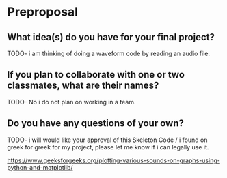 # Preproposal

## What idea(s) do you have for your final project?

TODO- i am thinking of doing a waveform code by reading an audio file. 

## If you plan to collaborate with one or two classmates, what are their names?

TODO- No i do not plan on working in a team. 

## Do you have any questions of your own?

TODO-  i will would like your approval of this Skeleton Code / i found on greek for greek for my project, please let me know if i can legally use it. 


https://www.geeksforgeeks.org/plotting-various-sounds-on-graphs-using-python-and-matplotlib/
